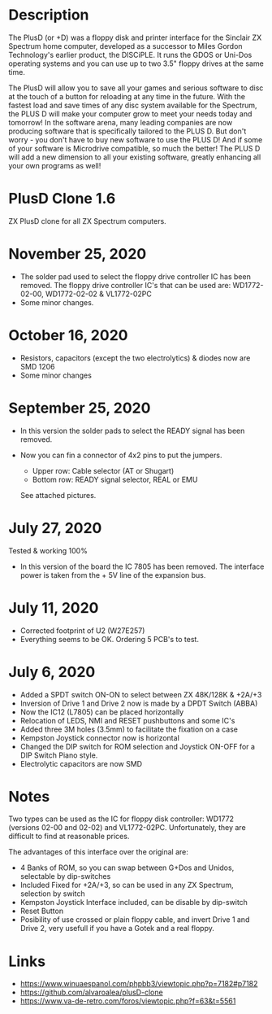 # Description

The PlusD (or +D) was a floppy disk and printer interface for the Sinclair ZX Spectrum home computer, developed as a successor to Miles Gordon Technology's earlier product, the DISCiPLE. It runs the GDOS or Uni-Dos operating systems and you can use up to two 3.5" floppy drives at the same time.

The PlusD will allow you to save all your games and serious software to disc at the touch of a button for reloading at any time in the future. With the fastest load and
save times of any disc system available for the Spectrum, the PLUS D will make your computer grow to meet your needs today and tomorrow! In the software arena, many
leading companies are now producing software that is specifically tailored to the PLUS D. But don't worry - you don't have to buy new software to use the PLUS D!
And if some of your software is Microdrive compatible, so much the better! The PLUS D will add a new dimension to all your existing software, greatly enhancing all
your own programs as well!

# PlusD Clone 1.6

ZX PlusD clone for all ZX Spectrum computers.

# November 25, 2020

* The solder pad used to select the floppy drive controller IC has been removed.
The floppy drive controller IC's that can be used are: WD1772-02-00, WD1772-02-02 & VL1772-02PC
* Some minor changes.

# October 16, 2020

* Resistors, capacitors (except the two electrolytics) & diodes now are SMD 1206
* Some minor changes

# September 25, 2020

* In this version the solder pads to select the READY signal has been removed.
* Now you can fin a connector of 4x2 pins to put the jumpers.
     
     * Upper row: Cable selector (AT or Shugart)
     * Bottom row: READY signal selector, REAL or EMU
      
     See attached pictures.

# July 27, 2020

Tested & working 100%
* In this version of the board the IC 7805 has been removed. The interface power is taken from the + 5V line of the expansion bus.

# July 11, 2020

* Corrected footprint of U2 (W27E257)
* Everything seems to be OK. Ordering 5 PCB's to test.

# July 6, 2020

* Added a SPDT switch ON-ON to select between ZX 48K/128K & +2A/+3
* Inversion of Drive 1 and Drive 2 now is made by a DPDT Switch (ABBA)
* Now the IC12 (L7805) can be placed horizontally
* Relocation of LEDS, NMI and RESET pushbuttons and some IC's
* Added three 3M holes (3.5mm) to facilitate the fixation on a case
* Kempston Joystick connector now is horizontal
* Changed the DIP switch for ROM selection and Joystick ON-OFF for a DIP Switch Piano style.
* Electrolytic capacitors are now SMD

# Notes

Two types can be used as the IC for floppy disk controller: WD1772 (versions 02-00 and 02-02) and VL1772-02PC.
Unfortunately, they are difficult to find at reasonable prices.

The advantages of this interface over the original are:

* 4 Banks of ROM, so you can swap between G+Dos and Unidos, selectable by dip-switches
* Included Fixed for +2A/+3, so can be used in any ZX Spectrum, selection by switch
* Kempston Joystick Interface included, can be disable by dip-switch
* Reset Button
* Posibility of use crossed or plain floppy cable, and invert Drive 1 and Drive 2, very usefull if you have a Gotek and a real floppy.

# Links

* https://www.winuaespanol.com/phpbb3/viewtopic.php?p=7182#p7182
* https://github.com/alvaroalea/plusD-clone
* https://www.va-de-retro.com/foros/viewtopic.php?f=63&t=5561


